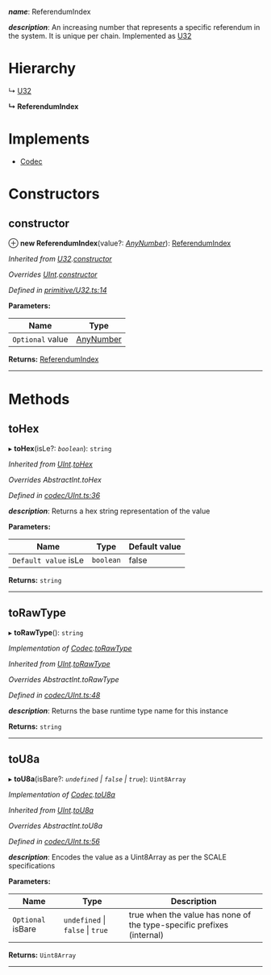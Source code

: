 

*__name__*: ReferendumIndex

*__description__*: An increasing number that represents a specific referendum in the system. It is unique per chain. Implemented as [U32](_primitive_u32_.u32.md)

# Hierarchy

↳  [U32](_primitive_u32_.u32.md)

**↳ ReferendumIndex**

# Implements

* [Codec](../interfaces/_types_.codec.md)

# Constructors

<a id="constructor"></a>

##  constructor

⊕ **new ReferendumIndex**(value?: *[AnyNumber](../modules/_types_.md#anynumber)*): [ReferendumIndex](_type_referendumindex_.referendumindex.md)

*Inherited from [U32](_primitive_u32_.u32.md).[constructor](_primitive_u32_.u32.md#constructor)*

*Overrides [UInt](_codec_uint_.uint.md).[constructor](_codec_uint_.uint.md#constructor)*

*Defined in [primitive/U32.ts:14](https://github.com/polkadot-js/api/blob/3ab5811/packages/types/src/primitive/U32.ts#L14)*

**Parameters:**

| Name | Type |
| ------ | ------ |
| `Optional` value | [AnyNumber](../modules/_types_.md#anynumber) |

**Returns:** [ReferendumIndex](_type_referendumindex_.referendumindex.md)

___

# Methods

<a id="tohex"></a>

##  toHex

▸ **toHex**(isLe?: *`boolean`*): `string`

*Inherited from [UInt](_codec_uint_.uint.md).[toHex](_codec_uint_.uint.md#tohex)*

*Overrides AbstractInt.toHex*

*Defined in [codec/UInt.ts:36](https://github.com/polkadot-js/api/blob/3ab5811/packages/types/src/codec/UInt.ts#L36)*

*__description__*: Returns a hex string representation of the value

**Parameters:**

| Name | Type | Default value |
| ------ | ------ | ------ |
| `Default value` isLe | `boolean` | false |

**Returns:** `string`

___
<a id="torawtype"></a>

##  toRawType

▸ **toRawType**(): `string`

*Implementation of [Codec](../interfaces/_types_.codec.md).[toRawType](../interfaces/_types_.codec.md#torawtype)*

*Inherited from [UInt](_codec_uint_.uint.md).[toRawType](_codec_uint_.uint.md#torawtype)*

*Overrides AbstractInt.toRawType*

*Defined in [codec/UInt.ts:48](https://github.com/polkadot-js/api/blob/3ab5811/packages/types/src/codec/UInt.ts#L48)*

*__description__*: Returns the base runtime type name for this instance

**Returns:** `string`

___
<a id="tou8a"></a>

##  toU8a

▸ **toU8a**(isBare?: *`undefined` \| `false` \| `true`*): `Uint8Array`

*Implementation of [Codec](../interfaces/_types_.codec.md).[toU8a](../interfaces/_types_.codec.md#tou8a)*

*Inherited from [UInt](_codec_uint_.uint.md).[toU8a](_codec_uint_.uint.md#tou8a)*

*Overrides AbstractInt.toU8a*

*Defined in [codec/UInt.ts:56](https://github.com/polkadot-js/api/blob/3ab5811/packages/types/src/codec/UInt.ts#L56)*

*__description__*: Encodes the value as a Uint8Array as per the SCALE specifications

**Parameters:**

| Name | Type | Description |
| ------ | ------ | ------ |
| `Optional` isBare | `undefined` \| `false` \| `true` |  true when the value has none of the type-specific prefixes (internal) |

**Returns:** `Uint8Array`

___

